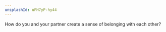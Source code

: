 ```yaml
---
unsplashId: uFH7yP-hy44
---
```


How do you and your partner create a sense of belonging with each other?

